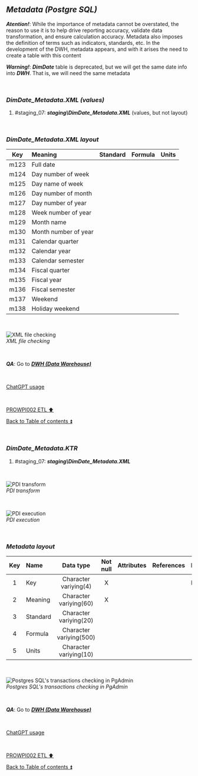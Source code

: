 ## **_Metadata (Postgre SQL)_**  

**_Atention!_**: While the importance of metadata cannot be overstated, the reason to use it is to help drive reporting accuracy, validate data transformation, and ensure calculation accuracy. Metadata also imposes the definition of terms such as indicators, standards, etc. In the development of the DWH, metadata appears, and with it arises the need to create a table with this content  

**_Warning!_**: **_DimDate_** table is deprecated, but we will get the same date info into **_DWH_**. That is, we will need the same metadata  

<p><br></p>

### **_DimDate\_Metadata.XML (values)_**  
  1. #staging_07: **_staging\DimDate\_Metadata.XML_** (values, but not layout)  

<p><br></p>

### **_DimDate\_Metadata.XML layout_**  

| Key      	| Meaning                                 | Standard              | Formula                                                                  | Units |
| :-------: | :-------------------------------------- | :-------------------: | :----------------------------------------------------------------------- | :---: |
| m123      | Full date                               |                       |                                                                          |       |
| m124      | Day number of week                      |                       |                                                                          |       |
| m125      | Day name of week                        |                       |                                                                          |       |
| m126      | Day number of month                     |                       |                                                                          |       |
| m127      | Day number of year                      |                       |                                                                          |       |
| m128      | Week number of year                     |                       |                                                                          |       |
| m129      | Month name                              |                       |                                                                          |       |
| m130      | Month number of year                    |                       |                                                                          |       |
| m131      | Calendar quarter                        |                       |                                                                          |       |
| m132      | Calendar year                           |                       |                                                                          |       |
| m133      | Calendar semester                       |                       |                                                                          |       |
| m134      | Fiscal quarter                          |                       |                                                                          |       |
| m135      | Fiscal year                             |                       |                                                                          |       |
| m136      | Fiscal semester                         |                       |                                                                          |       |
| m137      | Weekend                                 |                       |                                                                          |       |
| m138      | Holiday weekend                         |                       |                                                                          |       |
 
<p><br></p>  

![XML file checking](https://i.imgur.com/dybnBBB.png)  
_XML file checking_  

<p><br></p>  

**_QA_**: Go to **_[DWH (Data Warehouse)](dwh.md)_**  

<p><br></p> 

[ChatGPT usage](../CHATGPT_USAGE.md)  

<p><br></p> 

[PROWPI002 ETL :arrow_up:](prowpi002_etl_adventureworksdw2022_db.md)  

[Back to Table of contents :arrow_double_up:](../README.md)  

<p><br></p>  

### **_DimDate\_Metadata.KTR_**  
  1. #staging_07: **_staging\DimDate\_Metadata.XML_**  

<p><br></p>  

![PDI transform](https://i.imgur.com/3nkzkx5.png)  
_PDI transform_  

<p><br></p>  

![PDI execution](https://i.imgur.com/O1kc8WX.png)  
_PDI execution_ 

<p><br></p> 

### **_Metadata layout_**  

| Key	| Name                  | Data type              | Not null | Attributes | References            | Description |
| :-: | :-------------------- | :--------------------: | :------: | :--------- | :-------------------- | :-----------| 
| 1   | Key                   | Character variying(4)  | X        |            |                       | PK,FK       |
| 2   | Meaning               | Character variying(60) | X        |            |                       |             |
| 3   | Standard              | Character variying(20) |          |            |                       |             |
| 4   | Formula               | Character variying(500)|          |            |                       |             |
| 5   | Units                 | Character variying(10) |          |            |                       |             |

<p><br></p>  

![Postgres SQL's transactions checking in PgAdmin](https://i.imgur.com/S0udjbT.png)  
_Postgres SQL's transactions checking in PgAdmin_  

<p><br></p>  

**_QA_**: Go to **_[DWH (Data Warehouse)](dwh.md)_**  

<p><br></p> 

[ChatGPT usage](../CHATGPT_USAGE.md)  

<p><br></p> 

[PROWPI002 ETL :arrow_up:](prowpi002_etl_adventureworksdw2022_db.md)  

[Back to Table of contents :arrow_double_up:](../README.md)  